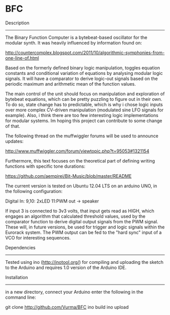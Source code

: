 BFC
===

Description
___________

The Binary Function Computer is  a bytebeat-based oscillator for the modular synth. It was heavily influenced by information found on:

http://countercomplex.blogspot.com/2011/10/algorithmic-symphonies-from-one-line-of.html

Based on the formerly defined binary logic manipulation, toggles equation constants and conditional variation of equations by analysing modular logic signals. It will have a comparator to derive logic-out signals based on the periodic maximum and arithmetic mean of the function values.

The main control of the unit should focus on manipulation and exploration of bytebeat equations, which can be pretty puzzling to figure out in their own. To do so, state change has to predictable, which is why i chose logic inputs over more complex CV-driven manipulation (modulated sine LFO signals for example). Also, i think there are too few interesting logic implementations for modular systems. Im hoping this project can contribute to some change of that.

The following thread on the muffwiggler forums will be used to announce updates:


http://www.muffwiggler.com/forum/viewtopic.php?t=95053#1321154

Furthermore, this text focuses on the theoretical part of defining writing functions with specific tone durations:

https://github.com/aempirei/Bit-Music/blob/master/README

The current version is tested on Ubuntu 12.04 LTS on an arduino UNO, in the following configuration:

Digital In:
9,10: 2xLED
11:PWM out -> speaker

If input 3 is connected to 3v3 volts, that input gets read as HIGH, which engages an algorithm that calculated threshold values, used by the comparator function to derive digital output signals from the PWM signal. These will, in future versions, be used for trigger and logic signals within the Eurorack system. The PWM output can be fed to the "hard sync" input of a VCO for interesting sequences.


Dependencies
____________

Tested using ino (http://inotool.org/) for compiling and uploading the sketch to the Arduino and requires 1.0 version of the Arduino IDE.

Installation
____________

in a new directory, connect your Arduino enter the following in the command line:

git clone http://github.com/Vurma/BFC
ino build
ino upload
